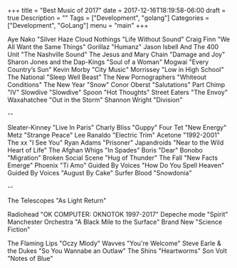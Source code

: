 +++
title = "Best Music of 2017"
date = 2017-12-16T18:19:58-06:00
draft = true
Description = ""
Tags = ["Development", "golang"]
Categories = ["Development", "GoLang"]
menu = "main"
+++

Aye Nako "Silver Haze
Cloud Nothings "Life Without Sound"
Craig Finn "We All Want the Same Things"
Gorillaz "Humanz"
Jason Isbell And The 400 Unit "The Nashville Sound"
The Jesus and Mary Chain "Damage and Joy"
Sharon Jones and the Dap-Kings "Soul of a Woman"
Mogwai "Every Country’s Sun"
Kevin Morby "City Music"
Morrissey "Low in High School"
The National "Sleep Well Beast"
The New Pornographers "Whiteout Conditions"
The New Year "Snow"
Conor Oberst "Salutations"
Part Chimp "IV"
Slowdive "Slowdive"
Spoon "Hot Thoughts"
Street Eaters "The Envoy"
Waxahatchee "Out in the Storm"
Shannon Wright "Division"

--

Sleater-Kinney "Live In Paris"
Charly Bliss "Guppy"
Four Tet "New Energy"
Metz "Strange Peace"
Lee Ranaldo "Electric Trim"
Acetone "1992-2001"
The xx "I See You"
Ryan Adams "Prisoner"
Japandroids "Near to the Wild Heart of Life"
The Afghan Whigs "In Spades"
Boris "Dear"
Bonobo "Migration"
Broken Social Scene "Hug of Thunder"
The Fall "New Facts Emerge"
Phoenix "Ti Amo"
Guided By Voices "How Do You Spell Heaven"
Guided By Voices "August By Cake"
Surfer Blood "Snowdonia"

--

The Telescopes "As Light Return"

Radiohead "OK COMPUTER: OKNOTOK 1997-2017"
Depeche mode "Spirit"
Manchester Orchestra "A Black Mile to the Surface"
Brand New "Science Fiction"

The Flaming Lips "Oczy Mlody"
Wavves "You're Welcome"
Steve Earle & the Dukes "So You Wannabe an Outlaw"
The Shins "Heartworms"
Son Volt "Notes of Blue"
